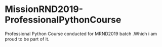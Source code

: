 # MissionRND2019-ProfessionalPythonCourse
Professional Python Course conducted for  MRND2019  batch .Which i am proud to be part of it.
